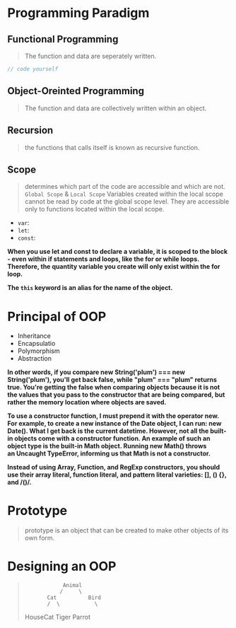 # Programming Paradigm

## Functional Programming
> The function and data are seperately written.
```javascript
// code yourself
```


## Object-Oreinted Programming
> The function and data are collectively written within an object.


## Recursion
> the functions that calls itself is known as recursive function.

## Scope
> determines which part of the code are accessible and which are not. `Global Scope` & `Local Scope` 
> Variables created within the local scope cannot be read by code at the global scope level. They are accessible only to functions located within the local scope.  

* `var`:
* `let`:
* `const`:

**When you use let and const to declare a variable, it is scoped to the block - even within if statements and loops, like the for or while loops. Therefore, the quantity variable you create will only exist within the for loop.**

 **The `this` keyword is an alias for the name of the object.**


 # Principal of OOP

 * Inheritance
 * Encapsulatio
 * Polymorphism
 * Abstraction



 **In other words, if you compare new String('plum') === new String('plum'), you'll get back false, while "plum" === "plum" returns true. You're getting the false when comparing objects because it is not the values that you pass to the constructor that are being compared, but rather the memory location where objects are saved.**

 **To use a constructor function, I must prepend it with the operator new. For example, to create a new instance of the Date object, I can run: new Date(). What I get back is the current datetime. However, not all the built-in objects come with a constructor function. An example of such an object type is the built-in Math object. Running new Math() throws an Uncaught TypeError, informing us that Math is not a constructor.**

 **Instead of using Array, Function, and RegExp constructors, you should use their array literal, function literal, and pattern literal varieties: [], () {}, and /()/.**

 # Prototype
 > prototype is an object that can be created to make other objects of its own form.

 # Designing an OOP
>                 Animal
>                /     \
>            Cat          Bird
>            /  \           \
>    HouseCat   Tiger      Parrot

